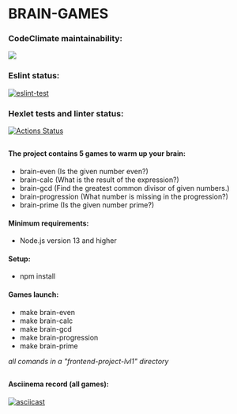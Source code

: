 # BRAIN-GAMES
### CodeClimate maintainability:
<a href="https://codeclimate.com/github/JohnnyEp/frontend-project-lvl1/maintainability"><img src="https://api.codeclimate.com/v1/badges/669964c8023594c88e11/maintainability" /></a>

### Eslint status:
[![eslint-test](https://github.com/JohnnyEp/frontend-project-lvl1/actions/workflows/eslint-test.yml/badge.svg)](https://github.com/JohnnyEp/frontend-project-lvl1/actions/workflows/eslint-test.yml)

### Hexlet tests and linter status:
[![Actions Status](https://github.com/JohnnyEp/frontend-project-lvl1/workflows/hexlet-check/badge.svg)](https://github.com/JohnnyEp/frontend-project-lvl1/actions)

##

#### The project contains 5 games to warm up your brain:

+ brain-even (Is the given number even?)
+ brain-calc (What is the result of the expression?)
+ brain-gcd  (Find the greatest common divisor of given numbers.)
+ brain-progression (What number is missing in the progression?)
+ brain-prime (Is the given number prime?)

#### Minimum requirements:
+ Node.js version 13 and higher

#### Setup:
+ npm install

#### Games launch:
+ make brain-even		
+ make brain-calc	
+ make brain-gcd	
+ make brain-progression	
+ make brain-prime
 
*all comands in a "frontend-project-lvl1" directory*

##

#### Asciinema record (all games):
[![asciicast](https://asciinema.org/a/6Usl1mcJQVR3o9qrWSFbxrDai.svg)](https://asciinema.org/a/6Usl1mcJQVR3o9qrWSFbxrDai)
